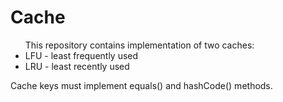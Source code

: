 # Cache

<ul>
This repository contains implementation of two caches:
<li>LFU - least frequently used</li>
<li>LRU - least recently used</li>
</ul>

Cache keys must implement equals() and hashCode() methods.

